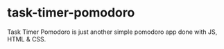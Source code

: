 # task-timer-pomodoro
Task Timer Pomodoro is just another simple pomodoro app done with JS, HTML &amp; CSS.
